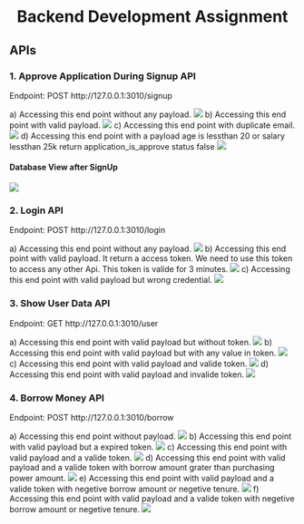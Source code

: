 <center><h1>Backend Development Assignment</h1></center>
<h2>APIs</h2>
<h3>1. Approve Application During Signup API</h3>
Endpoint: POST http://127.0.0.1:3010/signup

a) Accessing this end point without any payload.
<img src="https://github.com/Ananya-Mondal/Froker_Assignment1_Backend_Development/blob/main/img1.png" />
b) Accessing this end point with valid payload.
<img src="https://github.com/Ananya-Mondal/Froker_Assignment1_Backend_Development/blob/main/img2.png" />
c) Accessing this end point with duplicate email.
<img src="https://github.com/Ananya-Mondal/Froker_Assignment1_Backend_Development/blob/main/img3.png" />
d) Accessing this end point with a payload age is lessthan 20 or salary lessthan 25k return application_is_approve status false
<img src="https://github.com/Ananya-Mondal/Froker_Assignment1_Backend_Development/blob/main/img4.png" />

<h4>Database View after SignUp</h4>
<img src="https://github.com/Ananya-Mondal/Froker_Assignment1_Backend_Development/blob/main/img19.png" />

<h3>2. Login API</h3>
Endpoint: POST http://127.0.0.1:3010/login

a) Accessing this end point without any payload.
<img src="https://github.com/Ananya-Mondal/Froker_Assignment1_Backend_Development/blob/main/img5.png" />
b) Accessing this end point with valid payload. It return a access token. We need to use this token to access any other Api. This token is valide for 3 minutes.
<img src="https://github.com/Ananya-Mondal/Froker_Assignment1_Backend_Development/blob/main/img6.png" />
c) Accessing this end point with valid payload but wrong credential.
<img src="https://github.com/Ananya-Mondal/Froker_Assignment1_Backend_Development/blob/main/img7.png" />

<h3>3. Show User Data API </h3>
Endpoint: GET http://127.0.0.1:3010/user

a) Accessing this end point with valid payload but without token.
<img src="https://github.com/Ananya-Mondal/Froker_Assignment1_Backend_Development/blob/main/img8.png" />
b) Accessing this end point with valid payload but with any value in token.
<img src="https://github.com/Ananya-Mondal/Froker_Assignment1_Backend_Development/blob/main/img9.png" />
c) Accessing this end point with valid payload and valide token.
<img src="https://github.com/Ananya-Mondal/Froker_Assignment1_Backend_Development/blob/main/img10.png" />
d) Accessing this end point with valid payload and invalide token.
<img src="https://github.com/Ananya-Mondal/Froker_Assignment1_Backend_Development/blob/main/img11.png" />

<h3>4. Borrow Money API</h3>
Endpoint: POST http://127.0.0.1:3010/borrow

a) Accessing this end point without payload.
<img src="https://github.com/Ananya-Mondal/Froker_Assignment1_Backend_Development/blob/main/img12.png" />
b) Accessing this end point with valid payload but a expired token.
<img src="https://github.com/Ananya-Mondal/Froker_Assignment1_Backend_Development/blob/main/img13.png" />
c) Accessing this end point with valid payload and a valide token.
<img src="https://github.com/Ananya-Mondal/Froker_Assignment1_Backend_Development/blob/main/img14.png" />
d) Accessing this end point with valid payload and a valide token with borrow amount grater than purchasing power amount.
<img src="https://github.com/Ananya-Mondal/Froker_Assignment1_Backend_Development/blob/main/img15.png" />
e) Accessing this end point with valid payload and a valide token with negetive borrow amount or negetive tenure.
<img src="https://github.com/Ananya-Mondal/Froker_Assignment1_Backend_Development/blob/main/img16.png" />
f) Accessing this end point with valid payload and a valide token with negetive borrow amount or negetive tenure.
<img src="https://github.com/Ananya-Mondal/Froker_Assignment1_Backend_Development/blob/main/img18.png" />
  

